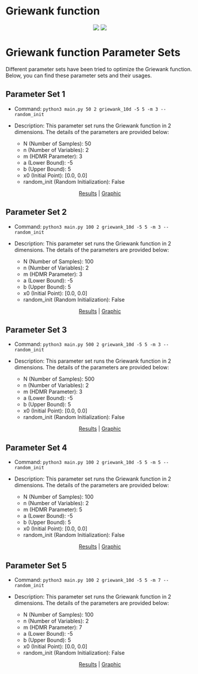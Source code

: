# Griewank function
<p align="center">
  <img src="https://www.sfu.ca/~ssurjano/griewank.png">
  <img src="https://www.sfu.ca/~ssurjano/griewank2.png">
</p>

# Griewank function Parameter Sets

Different parameter sets have been tried to optimize the Griewank function. Below, you can find these parameter sets and their usages.

## Parameter Set 1

- Command: `python3 main.py 50 2 griewank_10d -5 5 -m 3 --random_init`
- Description: This parameter set runs the Griewank function in 2 dimensions. The details of the parameters are provided below:

  - N (Number of Samples): 50
  - n (Number of Variables): 2
  - m (HDMR Parameter): 3
  - a (Lower Bound): -5
  - b (Upper Bound): 5
  - x0 (Initial Point): [0.0, 0.0]
  - random_init (Random Initialization): False     

<p align="center">
    <a href="https://github.com/app2scale/hdmr-opt/tree/main/results/griewank/griewank_10d_a-5_b5_N50_m3_randomInit.txt">Results</a>
    <span> | </span>
    <a href="https://github.com/app2scale/hdmr-opt/tree/main/results/griewank/griewank_10d_a-5_b5_N50_m3_randomInit.png">Graphic</a>
</p>

## Parameter Set 2

- Command: `python3 main.py 100 2 griewank_10d -5 5 -m 3 --random_init`
- Description: This parameter set runs the Griewank function in 2 dimensions. The details of the parameters are provided below:

  - N (Number of Samples): 100
  - n (Number of Variables): 2
  - m (HDMR Parameter): 3
  - a (Lower Bound): -5
  - b (Upper Bound): 5
  - x0 (Initial Point): [0.0, 0.0]
  - random_init (Random Initialization): False     

<p align="center">
    <a href="https://github.com/app2scale/hdmr-opt/tree/main/results/griewank/griewank_10d_a-5_b5_N100_m3_randomInit.txt">Results</a>
    <span> | </span>
    <a href="https://github.com/app2scale/hdmr-opt/tree/main/results/griewank/griewank_10d_a-5_b5_N100_m3_randomInit.png">Graphic</a>
</p>

## Parameter Set 3

- Command: `python3 main.py 500 2 griewank_10d -5 5 -m 3 --random_init`
- Description: This parameter set runs the Griewank function in 2 dimensions. The details of the parameters are provided below:

  - N (Number of Samples): 500
  - n (Number of Variables): 2
  - m (HDMR Parameter): 3
  - a (Lower Bound): -5
  - b (Upper Bound): 5
  - x0 (Initial Point): [0.0, 0.0]
  - random_init (Random Initialization): False     

<p align="center">
    <a href="https://github.com/app2scale/hdmr-opt/tree/main/results/griewank/griewank_10d_a-5_b5_N500_m3_randomInit.txt">Results</a>
    <span> | </span>
    <a href="https://github.com/app2scale/hdmr-opt/tree/main/results/griewank/griewank_10d_a-5_b5_N500_m3_randomInit.png">Graphic</a>
</p>

## Parameter Set 4

- Command: `python3 main.py 100 2 griewank_10d -5 5 -m 5 --random_init`
- Description: This parameter set runs the Griewank function in 2 dimensions. The details of the parameters are provided below:

  - N (Number of Samples): 100
  - n (Number of Variables): 2
  - m (HDMR Parameter): 5
  - a (Lower Bound): -5
  - b (Upper Bound): 5
  - x0 (Initial Point): [0.0, 0.0]
  - random_init (Random Initialization): False     

<p align="center">
    <a href="https://github.com/app2scale/hdmr-opt/tree/main/results/griewank/griewank_10d_a-5_b5_N100_m5_randomInit.txt">Results</a>
    <span> | </span>
    <a href="https://github.com/app2scale/hdmr-opt/tree/main/results/griewank/griewank_10d_a-5_b5_N100_m5_randomInit.png">Graphic</a>
</p>

## Parameter Set 5

- Command: `python3 main.py 100 2 griewank_10d -5 5 -m 7 --random_init`
- Description: This parameter set runs the Griewank function in 2 dimensions. The details of the parameters are provided below:

  - N (Number of Samples): 100
  - n (Number of Variables): 2
  - m (HDMR Parameter): 7
  - a (Lower Bound): -5
  - b (Upper Bound): 5
  - x0 (Initial Point): [0.0, 0.0]
  - random_init (Random Initialization): False     

<p align="center">
    <a href="https://github.com/app2scale/hdmr-opt/tree/main/results/griewank/griewank_10d_a-5_b5_N100_m7_randomInit.txt">Results</a>
    <span> | </span>
    <a href="https://github.com/app2scale/hdmr-opt/tree/main/results/griewank/griewank_10d_a-5_b5_N100_m7_randomInit.png">Graphic</a>
</p>